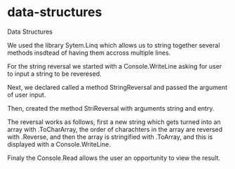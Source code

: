 # data-structures
Data Structures

We used the library Sytem.Linq which allows us to string together several methods insdtead of having them accross multiple lines.

For the string reversal we started with a Console.WriteLine asking for user to input a string to be reveresed.

Next, we declared called a method StringReversal and passed the argument of user input.

Then, created the method StriReversal with arguments string and entry.

The reversal works as follows, first a new string which gets turned into an array with .ToCharArray, the order of charachters in the
	array are reversed with .Reverse, and then the array is stringified with .ToArray, and this is displayed with a Console.WriteLine.  

Finaly the Console.Read allows the user an opportunity to view the result.

